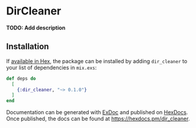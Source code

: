 # DirCleaner

**TODO: Add description**

## Installation

If [available in Hex](https://hex.pm/docs/publish), the package can be installed
by adding `dir_cleaner` to your list of dependencies in `mix.exs`:

```elixir
def deps do
  [
    {:dir_cleaner, "~> 0.1.0"}
  ]
end
```

Documentation can be generated with [ExDoc](https://github.com/elixir-lang/ex_doc)
and published on [HexDocs](https://hexdocs.pm). Once published, the docs can
be found at <https://hexdocs.pm/dir_cleaner>.

